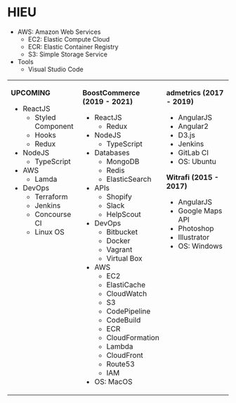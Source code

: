 # HIEU

- AWS: Amazon Web Services
  - EC2: Elastic Compute Cloud
  - ECR: Elastic Container Registry
  - S3: Simple Storage Service
- Tools
  - Visual Studio Code

<table style="width:100%"><tbody style="width:100%"><tr><td valign="top" width="33%">

**UPCOMING**

- ReactJS
  - Styled Component
  - Hooks
  - Redux
- NodeJS
  - TypeScript
- AWS
  - Lamda
- DevOps
  - Terraform
  - Jenkins
  - Concourse CI
  - Linux OS

</td><td valign="top" width="33%">

**BoostCommerce (2019 - 2021)**

- ReactJS
  - Redux
- NodeJS
  - TypeScript
- Databases
  - MongoDB
  - Redis
  - ElasticSearch
- APIs
  - Shopify
  - Slack
  - HelpScout
- DevOps
  - Bitbucket
  - Docker
  - Vagrant
  - Virtual Box
- AWS
  - EC2
  - ElastiCache
  - CloudWatch
  - S3
  - CodePipeline
  - CodeBuild
  - ECR
  - CloudFormation
  - Lambda
  - CloudFront
  - Route53
  - IAM
- OS: MacOS

</td><td valign="top" width="33%">

**admetrics (2017 - 2019)**

- AngularJS
- Angular2
- D3.js
- Jenkins
- GitLab CI
- OS: Ubuntu

**Witrafi (2015 - 2017)**

- AngularJS
- Google Maps API
- Photoshop
- Illustrator
- OS: Windows

</td></tr></tbody></table>
